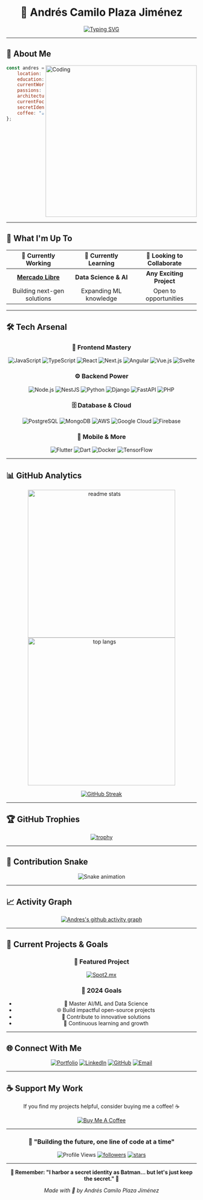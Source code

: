 # <div align="center">🎯 Andrés Camilo Plaza Jiménez</div>

<div align="center">
  
[![Typing SVG](https://readme-typing-svg.herokuapp.com?font=Fira+Code&size=30&duration=3000&pause=1000&color=00D9FF&center=true&vCenter=true&width=600&lines=Software+Developer+%F0%9F%9A%80;Full+Stack+Engineer+%F0%9F%92%BB;AI+%26+Chatbot+Specialist+%F0%9F%A4%96;From+Bogot%C3%A1%2C+Colombia+%F0%9F%87%A8%F0%9F%87%B4;Building+the+Future+%E2%9C%A8)](https://git.io/typing-svg)

</div>

---

## 🌟 About Me

<img align="right" alt="Coding" width="400" src="https://raw.githubusercontent.com/abhisheknaiidu/abhisheknaiidu/master/code.gif">

```javascript
const andres = {
    location: "Bogotá, Colombia 🇨🇴",
    education: "Computer Science - Universidad Central",
    currentWork: "Spot2.mx",
    passions: ["Coding", "Innovation", "Problem Solving"],
    architecture: ["Microservices", "Event-driven", "Serverless"],
    currentFocus: "AI/ML & Data Science",
    secretIdentity: "Batman 🦇 (shhh...)",
    coffee: "☕ Required for optimal performance"
};
```

<br clear="right"/>

---

## 🚀 What I'm Up To

<div align="center">

| 🔭 Currently Working | 🌱 Currently Learning | 👯 Looking to Collaborate |
|:---:|:---:|:---:|
| **[Mercado Libre](https://www.mercadolibre.com.co/)** | **Data Science & AI** | **Any Exciting Project** |
| Building next-gen solutions | Expanding ML knowledge | Open to opportunities |

</div>

---

## 🛠️ Tech Arsenal

<div align="center">

### 🎨 Frontend Mastery
![JavaScript](https://img.shields.io/badge/JavaScript-F7DF1E?style=for-the-badge&logo=javascript&logoColor=black)
![TypeScript](https://img.shields.io/badge/TypeScript-007ACC?style=for-the-badge&logo=typescript&logoColor=white)
![React](https://img.shields.io/badge/React-20232A?style=for-the-badge&logo=react&logoColor=61DAFB)
![Next.js](https://img.shields.io/badge/Next-black?style=for-the-badge&logo=next.js&logoColor=white)
![Angular](https://img.shields.io/badge/Angular-DD0031?style=for-the-badge&logo=angular&logoColor=white)
![Vue.js](https://img.shields.io/badge/Vue.js-35495E?style=for-the-badge&logo=vue.js&logoColor=4FC08D)
![Svelte](https://img.shields.io/badge/Svelte-4A4A55?style=for-the-badge&logo=svelte&logoColor=FF3E00)

### ⚙️ Backend Power
![Node.js](https://img.shields.io/badge/Node.js-43853D?style=for-the-badge&logo=node.js&logoColor=white)
![NestJS](https://img.shields.io/badge/NestJS-E0234E?style=for-the-badge&logo=nestjs&logoColor=white)
![Python](https://img.shields.io/badge/Python-3776AB?style=for-the-badge&logo=python&logoColor=white)
![Django](https://img.shields.io/badge/Django-092E20?style=for-the-badge&logo=django&logoColor=white)
![FastAPI](https://img.shields.io/badge/FastAPI-005571?style=for-the-badge&logo=fastapi)
![PHP](https://img.shields.io/badge/PHP-777BB4?style=for-the-badge&logo=php&logoColor=white)

### 🗄️ Database & Cloud
![PostgreSQL](https://img.shields.io/badge/PostgreSQL-316192?style=for-the-badge&logo=postgresql&logoColor=white)
![MongoDB](https://img.shields.io/badge/MongoDB-4EA94B?style=for-the-badge&logo=mongodb&logoColor=white)
![AWS](https://img.shields.io/badge/AWS-232F3E?style=for-the-badge&logo=amazon-aws&logoColor=white)
![Google Cloud](https://img.shields.io/badge/Google_Cloud-4285F4?style=for-the-badge&logo=google-cloud&logoColor=white)
![Firebase](https://img.shields.io/badge/Firebase-039BE5?style=for-the-badge&logo=Firebase&logoColor=white)

### 📱 Mobile & More
![Flutter](https://img.shields.io/badge/Flutter-02569B?style=for-the-badge&logo=flutter&logoColor=white)
![Dart](https://img.shields.io/badge/Dart-0175C2?style=for-the-badge&logo=dart&logoColor=white)
![Docker](https://img.shields.io/badge/Docker-2496ED?style=for-the-badge&logo=docker&logoColor=white)
![TensorFlow](https://img.shields.io/badge/TensorFlow-FF6F00?style=for-the-badge&logo=TensorFlow&logoColor=white)

</div>

---

## 📊 GitHub Analytics

<div align="center">
  
<img width="390" src="https://github-readme-stats.vercel.app/api?username=bue221&count_private=true&show_icons=true&theme=react&border_radius=10" alt="readme stats" />
<img width="390" src="https://github-readme-stats.vercel.app/api/top-langs/?username=bue221&layout=compact&theme=react&border_radius=10" alt="top langs" />

</div>

<div align="center">
  
[![GitHub Streak](https://streak-stats.demolab.com/?user=bue221&theme=react&border_radius=10)](https://git.io/streak-stats)

</div>

---

## 🏆 GitHub Trophies

<div align="center">
  
[![trophy](https://github-profile-trophy.vercel.app/?username=bue221&theme=react&no-frame=false&no-bg=false&margin-w=4)](https://github.com/ryo-ma/github-profile-trophy)

</div>

---

## 🐍 Contribution Snake

<div align="center">
  
![Snake animation](https://raw.githubusercontent.com/bue221/bue221/output/github-contribution-grid-snake-dark.svg)

</div>

---

## 📈 Activity Graph

<div align="center">
  
[![Andres's github activity graph](https://github-readme-activity-graph.vercel.app/graph?username=bue221&theme=react-dark&bg_color=20232a&hide_border=true)](https://github.com/ashutosh00710/github-readme-activity-graph)

</div>

---

## 🎯 Current Projects & Goals

<div align="center">

### 🚀 Featured Project
[![Spot2.mx](https://img.shields.io/badge/🌟_Spot2.mx-Visit_Project-FF6B6B?style=for-the-badge&logo=safari&logoColor=white)](http://spot2.mx/)

### 🎯 2024 Goals
- 🤖 Master AI/ML and Data Science
- 🌐 Build impactful open-source projects
- 🚀 Contribute to innovative solutions
- 🌱 Continuous learning and growth

</div>

---

## 🌐 Connect With Me

<div align="center">

[![Portfolio](https://img.shields.io/badge/Portfolio-FF5722?style=for-the-badge&logo=safari&logoColor=white)](https://bue221.vercel.app)
[![LinkedIn](https://img.shields.io/badge/LinkedIn-0077B5?style=for-the-badge&logo=linkedin&logoColor=white)](https://www.linkedin.com/in/bue221)
[![GitHub](https://img.shields.io/badge/GitHub-100000?style=for-the-badge&logo=github&logoColor=white)](https://www.github.com/bue221)
[![Email](https://img.shields.io/badge/Email-D14836?style=for-the-badge&logo=gmail&logoColor=white)](mailto:camiloplaza3@gmail.com)

</div>

---

## ☕ Support My Work

<div align="center">

If you find my projects helpful, consider buying me a coffee! ☕

[![Buy Me A Coffee](https://img.shields.io/badge/Buy_Me_A_Coffee-FFDD00?style=for-the-badge&logo=buy-me-a-coffee&logoColor=black)](https://www.buymeacoffee.com/bue221)

</div>

---

<div align="center">

### 💫 "Building the future, one line of code at a time"

![Profile Views](https://komarev.com/ghpvc/?username=bue221&label=Profile%20views&color=0e75b6&style=flat)
[![followers](https://img.shields.io/github/followers/bue221?label=Followers&style=social)](https://github.com/bue221/?tab=follow)
[![stars](https://img.shields.io/github/stars/bue221?label=Stars&style=social)](https://github.com/bue221)

</div>

---

<div align="center">
  
**🦇 Remember: "I harbor a secret identity as Batman... but let's just keep the secret." 🦇**

*Made with 💙 by Andrés Camilo Plaza Jiménez*

</div>
